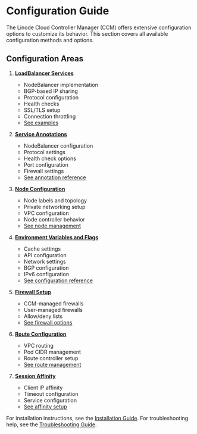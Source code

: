 # Configuration Guide

The Linode Cloud Controller Manager (CCM) offers extensive configuration options to customize its behavior. This section covers all available configuration methods and options.

## Configuration Areas

1. **[LoadBalancer Services](loadbalancer.md)**
   - NodeBalancer implementation
   - BGP-based IP sharing
   - Protocol configuration
   - Health checks
   - SSL/TLS setup
   - Connection throttling
   - [See examples](../examples/basic.md#loadbalancer-services)

2. **[Service Annotations](annotations.md)**
   - NodeBalancer configuration
   - Protocol settings
   - Health check options
   - Port configuration
   - Firewall settings
   - [See annotation reference](annotations.md#available-annotations)

3. **[Node Configuration](nodes.md)**
   - Node labels and topology
   - Private networking setup
   - VPC configuration
   - Node controller behavior
   - [See node management](nodes.md#node-controller-behavior)

4. **[Environment Variables and Flags](environment.md)**
   - Cache settings
   - API configuration
   - Network settings
   - BGP configuration
   - IPv6 configuration
   - [See configuration reference](environment.md#flags)

5. **[Firewall Setup](firewall.md)**
   - CCM-managed firewalls
   - User-managed firewalls
   - Allow/deny lists
   - [See firewall options](firewall.md#ccm-managed-firewalls)

6. **[Route Configuration](routes.md)**
   - VPC routing
   - Pod CIDR management
   - Route controller setup
   - [See route management](routes.md#route-management)

7. **[Session Affinity](session-affinity.md)**
   - Client IP affinity
   - Timeout configuration
   - Service configuration
   - [See affinity setup](session-affinity.md#configuration)

For installation instructions, see the [Installation Guide](../getting-started/installation.md).
For troubleshooting help, see the [Troubleshooting Guide](../getting-started/troubleshooting.md).
